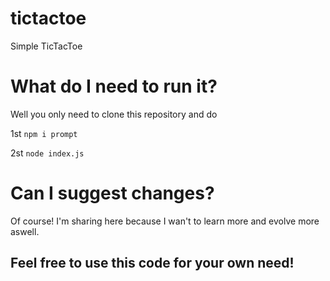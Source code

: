 # tictactoe
Simple TicTacToe

# What do I need to run it?
Well you only need to clone this repository and do

1st `npm i prompt`

2st `node index.js`

# Can I suggest changes?
Of course! I'm sharing here because I wan't to learn more and evolve more aswell.

## Feel free to use this code for your own need!
